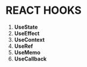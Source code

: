 # REACT HOOKS

1. **UseState**
2. **UseEffect**
3. **UseContext**
4. **UseRef**
5. **UseMemo**
6. **UseCallback**
